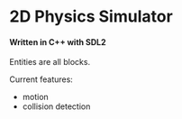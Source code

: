 # 2D Physics Simulator

#### Written in C++ with SDL2

Entities are all blocks.

Current features:
- motion
- collision detection
